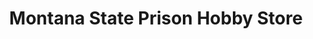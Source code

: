 ---
title: "Montana State Prison Hobby Store"
url: /deer-lodge/montana-state-prison-hobby-store/
shop: Andenken
---